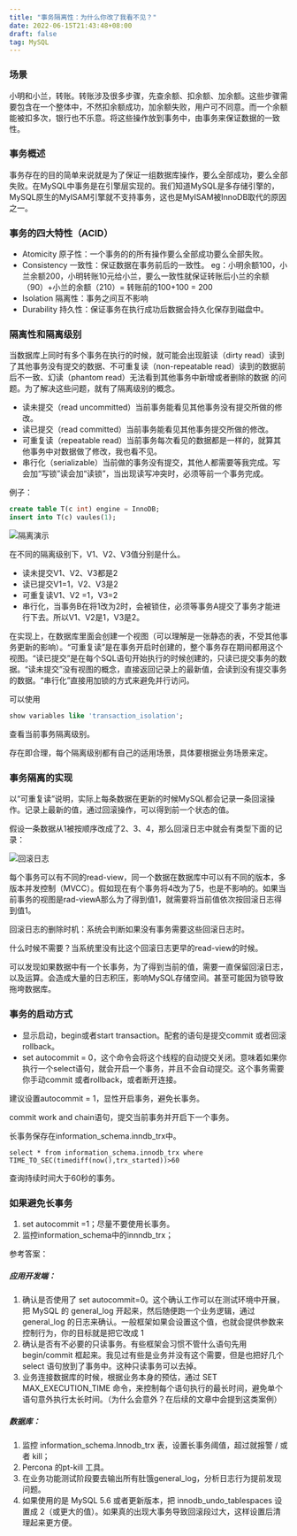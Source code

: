 ```yaml
---
title: "事务隔离性：为什么你改了我看不见？"
date: 2022-06-15T21:43:48+08:00
draft: false
tag: MySQL
---
```




### 场景

小明和小兰，转账。转账涉及很多步骤，先查余额、扣余额、加余额。这些步骤需要包含在一个整体中，不然扣余额成功，加余额失败，用户可不同意。而一个余额能被扣多次，银行也不乐意。将这些操作放到事务中，由事务来保证数据的一致性。

### 事务概述

事务存在的目的简单来说就是为了保证一组数据库操作，要么全部成功，要么全部失败。在MySQL中事务是在引擎层实现的。我们知道MySQL是多存储引擎的，MySQL原生的MyISAM引擎就不支持事务，这也是MyISAM被InnoDB取代的原因之一。

### 事务的四大特性（ACID）

- Atomicity 原子性：一个事务的的所有操作要么全部成功要么全部失败。
- Consistency 一致性：保证数据在事务前后的一致性。 eg：小明余额100，小兰余额200，小明转账10元给小兰，要么一致性就保证转账后小兰的余额（90）+小兰的余额（210）= 转账前的100+100 = 200
- Isolation 隔离性：事务之间互不影响
- Durability 持久性：保证事务在执行成功后数据会持久化保存到磁盘中。

### 隔离性和隔离级别

当数据库上同时有多个事务在执行的时候，就可能会出现脏读（dirty read）读到了其他事务没有提交的数据、不可重复读（non-repeatable read）读到的数据前后不一致、幻读（phantom read）无法看到其他事务中新增或者删除的数据 的问题。为了解决这些问题，就有了隔离级别的概念。

- 读未提交（read uncommitted）当前事务能看见其他事务没有提交所做的修改。
- 读已提交（read committed）当前事务能看见其他事务提交所做的修改。
- 可重复读（repeatable read）当前事务每次看见的数据都是一样的，就算其他事务中对数据做了修改，我也看不见。
- 串行化（serializable）当前做的事务没有提交，其他人都需要等我完成。写会加“写锁”读会加“读锁”，当出现读写冲突时，必须等前一个事务完成。

例子：

```sql
create table T(c int) engine = InnoDB;
insert into T(c) vaules(1);
```



![隔离演示](http://www.zerowzl.com/images/7dea45932a6b722eb069d2264d0066f8.png)

在不同的隔离级别下，V1、V2、V3值分别是什么。

- 读未提交V1、V2、V3都是2
- 读已提交V1=1，V2、V3是2
- 可重复读V1、V2 =1，V3=2
- 串行化，当事务B在将1改为2时，会被锁住，必须等事务A提交了事务才能进行下去。所以V1、V2是1，V3是2。

在实现上，在数据库里面会创建一个视图（可以理解是一张静态的表，不受其他事务更新的影响）。“可重复读”是在事务开启时创建的，整个事务存在期间都用这个视图。“读已提交”是在每个SQL语句开始执行的时候创建的，只读已提交事务的数据。“读未提交”没有视图的概念，直接返回记录上的最新值，会读到没有提交事务的数据。“串行化”直接用加锁的方式来避免并行访问。

可以使用

```sql
show variables like 'transaction_isolation';	
```

查看当前事务隔离级别。

存在即合理，每个隔离级别都有自己的适用场景，具体要根据业务场景来定。

### 事务隔离的实现

以“可重复读”说明，实际上每条数据在更新的时候MySQL都会记录一条回滚操作。记录上最新的值，通过回滚操作，可以得到前一个状态的值。

假设一条数据从1被按顺序改成了2、3、4，那么回滚日志中就会有类型下面的记录：

![回滚日志](http://www.zerowzl.com/images/d9c313809e5ac148fc39feff532f0fee.png)



每个事务可以有不同的read-view，同一个数据在数据库中可以有不同的版本，多版本并发控制（MVCC）。假如现在有个事务将4改为了5，也是不影响的。如果当前事务的视图是rad-viewA那么为了得到值1，就需要将当前值依次按回滚日志得到值1。

回滚日志的删除时机：系统会判断如果没有事务需要这些回滚日志时。

什么时候不需要？当系统里没有比这个回滚日志更早的read-view的时候。

可以发现如果数据中有一个长事务，为了得到当前的值，需要一直保留回滚日志，以及运算。会造成大量的日志积压，影响MySQL存储空间。甚至可能因为锁导致拖垮数据库。

### 事务的启动方式

- 显示启动，begin或者start transaction。配套的语句是提交commit 或者回滚 rollback。
- set autocommit = 0，这个命令会将这个线程的自动提交关闭。意味着如果你执行一个select语句，就会开启一个事务，并且不会自动提交。这个事务需要你手动commit 或者rollback，或者断开连接。

建议设置autocommit = 1，显性开启事务，避免长事务。

commit work and chain语句，提交当前事务并开启下一个事务。

长事务保存在information_schema.inndb_trx中。

```sq
select * from information_schema.innodb_trx where TIME_TO_SEC(timediff(now(),trx_started))>60
```

查询持续时间大于60秒的事务。

### 如果避免长事务

1. set autocommit =1；尽量不要使用长事务。
2. 监控information_schema中的innndb_trx；

参考答案：

##### 应用开发端：

1. 确认是否使用了 set autocommit=0。这个确认工作可以在测试环境中开展，把 MySQL 的 general_log 开起来，然后随便跑一个业务逻辑，通过 general_log 的日志来确认。一般框架如果会设置这个值，也就会提供参数来控制行为，你的目标就是把它改成 1
2. 确认是否有不必要的只读事务。有些框架会习惯不管什么语句先用 begin/commit 框起来。我见过有些是业务并没有这个需要，但是也把好几个 select 语句放到了事务中。这种只读事务可以去掉。
3. 业务连接数据库的时候，根据业务本身的预估，通过 SET MAX_EXECUTION_TIME 命令，来控制每个语句执行的最长时间，避免单个语句意外执行太长时间。（为什么会意外？在后续的文章中会提到这类案例）

##### 数据库：

1. 监控 information_schema.Innodb_trx 表，设置长事务阈值，超过就报警 / 或者 kill；
2. Percona 的pt-kill 工具。
3. 在业务功能测试阶段要去输出所有肚饿general_log，分析日志行为提前发现问题。
4. 如果使用的是 MySQL 5.6 或者更新版本，把 innodb_undo_tablespaces 设置成 2（或更大的值）。如果真的出现大事务导致回滚段过大，这样设置后清理起来更方便。